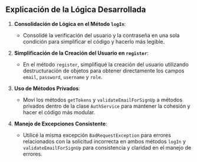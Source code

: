 ## Explicación de la Lógica Desarrollada

1. **Consolidación de Lógica en el Método `logIn`**:
   - Consolidé la verificación del usuario y la contraseña en una sola condición para simplificar el código y hacerlo más legible.

2. **Simplificación de la Creación del Usuario en `register`**:
   - En el método `register`, simplifiqué la creación del usuario utilizando destructuración de objetos para obtener directamente los campos `email`, `password`, `username` y `role`.

3. **Uso de Métodos Privados**:
   - Moví los métodos `getTokens` y `validateEmailForSignUp` a métodos privados dentro de la clase `AuthService` para mantener la cohesión y hacer el código más modular.

4. **Manejo de Excepciones Consistente**:
   - Utilicé la misma excepción `BadRequestException` para errores relacionados con la solicitud incorrecta en ambos métodos `logIn` y `validateEmailForSignUp` para consistencia y claridad en el manejo de errores.